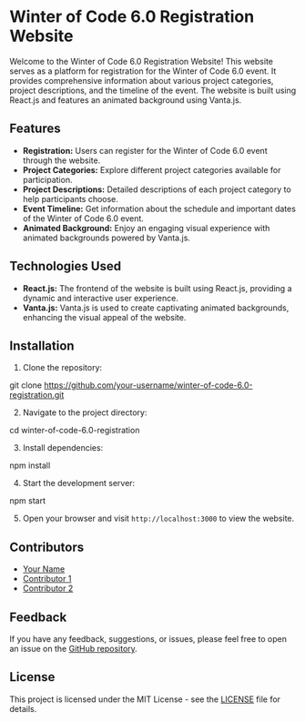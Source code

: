 # Winter of Code 6.0 Registration Website

Welcome to the Winter of Code 6.0 Registration Website! This website serves as a platform for registration for the Winter of Code 6.0 event. It provides comprehensive information about various project categories, project descriptions, and the timeline of the event. The website is built using React.js and features an animated background using Vanta.js.

## Features

- **Registration:** Users can register for the Winter of Code 6.0 event through the website.
- **Project Categories:** Explore different project categories available for participation.
- **Project Descriptions:** Detailed descriptions of each project category to help participants choose.
- **Event Timeline:** Get information about the schedule and important dates of the Winter of Code 6.0 event.
- **Animated Background:** Enjoy an engaging visual experience with animated backgrounds powered by Vanta.js.

## Technologies Used

- **React.js:** The frontend of the website is built using React.js, providing a dynamic and interactive user experience.
- **Vanta.js:** Vanta.js is used to create captivating animated backgrounds, enhancing the visual appeal of the website.

## Installation

1. Clone the repository:

git clone https://github.com/your-username/winter-of-code-6.0-registration.git

2. Navigate to the project directory:

cd winter-of-code-6.0-registration

3. Install dependencies:

npm install

4. Start the development server:

npm start


5. Open your browser and visit `http://localhost:3000` to view the website.

## Contributors

- [Your Name](https://github.com/your-username)
- [Contributor 1](https://github.com/contributor1)
- [Contributor 2](https://github.com/contributor2)

## Feedback

If you have any feedback, suggestions, or issues, please feel free to open an issue on the [GitHub repository](https://github.com/your-username/winter-of-code-6.0-registration/issues).

## License

This project is licensed under the MIT License - see the [LICENSE](LICENSE) file for details.







